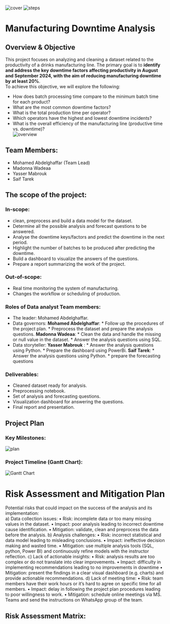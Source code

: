 ![cover](https://github.com/user-attachments/assets/ed269a95-5f41-4887-a1cb-e3c607806785)
![steps](https://github.com/user-attachments/assets/af47f10d-4474-4a33-b9e6-3e96132b3d3d)

# Manufacturing Downtime Analysis
## Overview & Objective
   This project focuses on analyzing and cleaning a dataset related to the productivity of a drinks manufacturing line. The primary goal is to **identify and address the key downtime factors affecting productivity in August and September 2024, with the aim of reducing manufacturing downtime by at least 20%**.\
To achieve this objective, we will explore the following:

- How does batch processing time compare to the minimum batch time for each product?
- What are the most common downtime factors?
- What is the total production time per operator?
- Which operators have the highest and lowest downtime incidents?
- What is the overall efficiency of the manufacturing line (productive time vs. downtime)?\
![overview](https://github.com/user-attachments/assets/d5d995de-c96d-451d-af89-39b40a927a29)

## Team Members:
* Mohamed Abdelghaffar (Team Lead)
* Madonna Wadeaa
* Yasser Mabrouk
* Saif Tarek
## The scope of the project:
### In-scope: 
+ clean, preprocess and build a data model for the dataset.
+ Determine all the possible analysis and forecast questions to be answered.
+ Analyse the downtime keys/factors and predict the downtime in the next period.
+ Highlight the number of batches to be produced after predicting the downtime.
+ Build a dashboard to visualize the answers of the questions. 
+ Prepare a report summarizing the work of the project.
### Out-of-scope: 
+ Real time monitoring the system of manufacturing.
+ Changes the workflow or scheduling of production.
### Roles of Data analyst Team members:
+ The leader: Mohamed Abdelghaffar.
+ Data governors: 
      **Mohamed Abdelghaffar**:
         * Follow up the procedures of the project plan.
         * Preprocess the dataset and prepare the analysis questions. 
     **Madonna Wadeaa**:
         * Clean the data and handle the missing or null value in the dataset.
         * Answer the analysis questions using SQL.
+ Data storyteller: 
      **Yasser Mabrouk** :
         * Answer the analysis questions using Python.
         * Prepare the dashboard using PowerBi.
      **Saif Tarek**: 
         * Answer the analysis questions using Python.
         * prepare the forecasting questions
### Deliverables: 
+ Cleaned dataset ready for analysis.
+ Preprocessing notebook.
+ Set of analysis and forecasting questions.
+ Visualization dashboard for answering the questions.
+ Final report and presentation.
## Project Plan
### Key Milestones: 
![plan](https://github.com/user-attachments/assets/a3615b06-592d-48c9-bdeb-d808f0738281)

### Project Timeline (Gantt Chart):
![Gantt Chart](https://github.com/user-attachments/assets/910047df-9841-459c-8b1b-36f72842b433)

# Risk Assessment and Mitigation Plan
Potential risks that could impact on the success of the analysis and its implementation:\
a)	Data collection issues:
•	Risk: incomplete data or too many missing values in the dataset.
•	Impact: poor analysis leading to incorrect downtime cause identification.
•	Mitigation: validate, clean and preprocess the data before the analysis.
b)	Analysis challenges:
•	Risk: incorrect statistical and data model leading to misleading conclusions. 
•	Impact: ineffective decision making and wasted time.
•	Mitigation: use multiple analysis tools (SQL, python, Power BI) and continuously refine models with the instructor reflection. 
c)	Lack of actionable insights:
•	Risk: analysis results are too complex or do not translate into clear improvements.
•	Impact: difficulty in implementing recommendations leading to no improvements in downtime
•	Mitigation: present the findings in a clear visual dashboard (e.g. charts) and provide actionable recommendations.
d)	Lack of meeting time:
•	Risk: team members have their work hours or it’s hard to agree on specific time for all members.
•	Impact: delay in following the project plan procedures leading to poor willingness to work.
•	Mitigation: schedule online meetings via MS. Teams and send the instructions on WhatsApp group of the team. 

## Risk Assessment Matrix:




